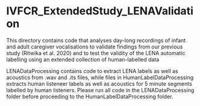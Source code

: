 # IVFCR_ExtendedStudy_LENAValidation
This directory contains code that analyses day-long recordings of infant and adult caregiver vocalisations to validate findings from our previous study (Ritwika et al. 2020) and to test the validity of the LENA automatic labelling using an extended collection of human-labelled data

LENADataProcessing contains code to extract LENA labels as well as acoustics from .wav and .its files, while files in HumanLabelDataProcessing extracts human listeneer labels as well as acoustics for 5 minute segments labelled by human listeners. Please run all code in the LENADataProcessing folder before proceeding to the HumanLabelDataProcessing folder.
